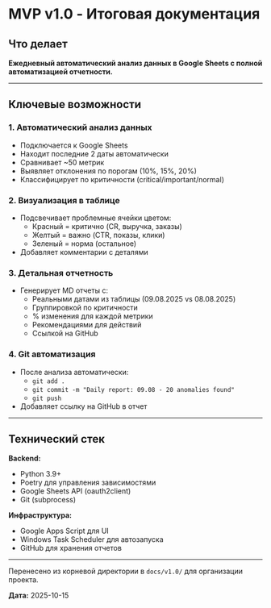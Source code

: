 # MVP v1.0 - Итоговая документация

## Что делает

**Ежедневный автоматический анализ данных в Google Sheets с полной автоматизацией отчетности.**

---

## Ключевые возможности

### 1. Автоматический анализ данных
- Подключается к Google Sheets
- Находит последние 2 даты автоматически
- Сравнивает ~50 метрик
- Выявляет отклонения по порогам (10%, 15%, 20%)
- Классифицирует по критичности (critical/important/normal)

### 2. Визуализация в таблице
- Подсвечивает проблемные ячейки цветом:
  - Красный = критично (CR, выручка, заказы)
  - Желтый = важно (CTR, показы, клики)
  - Зеленый = норма (остальное)
- Добавляет комментарии с деталями

### 3. Детальная отчетность
- Генерирует MD отчеты с:
  - Реальными датами из таблицы (09.08.2025 vs 08.08.2025)
  - Группировкой по критичности
  - % изменения для каждой метрики
  - Рекомендациями для действий
  - Ссылкой на GitHub

### 4. Git автоматизация
- После анализа автоматически:
  - `git add .`
  - `git commit -m "Daily report: 09.08 - 20 anomalies found"`
  - `git push`
- Добавляет ссылку на GitHub в отчет

---

## Технический стек

**Backend:**
- Python 3.9+
- Poetry для управления зависимостями
- Google Sheets API (oauth2client)
- Git (subprocess)

**Инфраструктура:**
- Google Apps Script для UI
- Windows Task Scheduler для автозапуска
- GitHub для хранения отчетов

---

Перенесено из корневой директории в `docs/v1.0/` для организации проекта.

**Дата:** 2025-10-15

